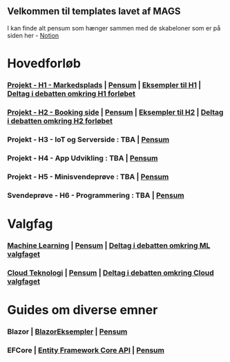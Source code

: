 ## Velkommen til templates lavet af MAGS

I kan finde alt pensum som hænger sammen med de skabeloner som er på siden her - [Notion](https://mercantec.notion.site/Mercantec-MAGS-882a74628348419fa23af9a875215e4c?pvs=4)

# Hovedforløb
### [Projekt - H1 - Markedsplads](https://github.com/MAGS-Template/H1-Projekt) | [Pensum](https://mercantec.notion.site/Projekt-H1-Markedsplads-3eafa5e658f44a21a7edea55d419c3e8?pvs=4) | [Eksempler til H1](https://github.com/MAGS-Template/H1-Eksempler) | [Deltag i debatten omkring H1 forløbet](https://github.com/orgs/MAGS-Template/discussions/1)

### [Projekt - H2 - Booking side](https://github.com/MAGS-Template/H2-Projekt)  | [Pensum](https://mercantec.notion.site/Projekt-H2-Booking-side-33e086a54fd84630b2c63bd67a5066d2?pvs=4) | [Eksempler til H2](https://github.com/MAGS-Template/H2-Eksempler) | [Deltag i debatten omkring H2 forløbet](https://github.com/orgs/MAGS-Template/discussions/2)

### Projekt - H3 - IoT og Serverside : TBA | [Pensum](https://mercantec.notion.site/Projekt-H3-IOT-og-Serverside-93909d550b7a454987dd26a0596eaa6a?pvs=4)
### Projekt - H4 - App Udvikling : TBA  | [Pensum](https://mercantec.notion.site/Projekt-H4-App-Udvikling-e8f21f10b0ae4497b815105aec53fd45?pvs=4)
### Projekt - H5 - Minisvendeprøve : TBA  | [Pensum](https://mercantec.notion.site/Projekt-H5-Minisvendepr-ve-421bccdccf7e4bdbb9ebbc89fc12640a?pvs=4)
### Svendeprøve - H6 - Programmering : TBA  | [Pensum](https://mercantec.notion.site/Svendepr-ve-H6-Programmering-da6854d034f6499e959b6d67e60a246e?pvs=4)

# Valgfag

### [Machine Learning](https://github.com/MAGS-Template/MachineLearning) | [Pensum](https://mercantec.notion.site/Machine-Learning-e89a2baf0d414172b13d07465366482e?pvs=4) | [Deltag i debatten omkring ML valgfaget](https://github.com/orgs/MAGS-Template/discussions/9)

### [Cloud Teknologi](https://github.com/MAGS-Template/CloudTeknologi) | [Pensum](https://mercantec.notion.site/Cloudteknologi-IaC-a4c8815743bf43c58e97288f8d869d03?pvs=4) | [Deltag i debatten omkring Cloud valgfaget](https://github.com/orgs/MAGS-Template/discussions/10)

# Guides om diverse emner

### Blazor | [BlazorEksempler](https://github.com/MAGS-Template/BlazorEksempler/tree/main) | [Pensum](https://mercantec.notion.site/Blazor-db3407ecc592435984c8868c23d7152a?pvs=4) 

### EFCore | [Entity Framework Core API](https://github.com/MAGS-Template/EFCore-API) | [Pensum](https://mercantec.notion.site/Entity-Framework-75287e0b054f4499a30360bc3f43fda1?pvs=4)

